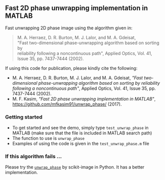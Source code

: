 ## Fast 2D phase unwrapping implementation in MATLAB

Fast unwrapping 2D phase image using the algorithm given in:              

> M. A. Herraez, D. R. Burton, M. J. Lalor, and M. A. Gdeisat,          
  "Fast two-dimensional phase-unwrapping algorithm based on sorting by  
  reliability following a noncontinuous path", Applied Optics, Vol. 41,
  Issue 35, pp. 7437-7444 (2002).                                       

If using this code for publication, please kindly cite the following:
* M. A. Herraez, D. R. Burton, M. J. Lalor, and M. A. Gdeisat, *"Fast
two-dimensional phase-unwrapping algorithm based on sorting by reliability
following a noncontinuous path"*, Applied Optics, Vol. 41, Issue 35, pp. 7437-7444 (2002).
* M. F. Kasim, *"Fast 2D phase unwrapping implementation in MATLAB"*,
https://github.com/mfkasim91/unwrap_phase/ (2017).

### Getting started

* To get started and see the demo, simply type `test_unwrap_phase` in MATLAB
  (make sure that the file is included in MATLAB search path)
* The function to use is `unwrap_phase`
* Examples of using the code is given in the `test_unwrap_phase.m` file

### If this algorithm fails ...

Please try the [`unwrap_phase`](https://scikit-image.org/docs/stable/api/skimage.restoration.html?highlight=unwrap_phase#skimage.restoration.unwrap_phase) by scikit-image in Python. It has a better implementation.
